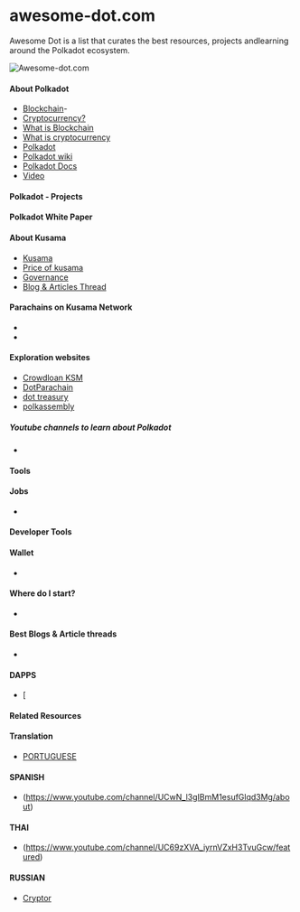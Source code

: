 # awesome-dot.com 
Awesome Dot is a list that curates the best resources, projects andlearning around the Polkadot ecosystem.

![Awesome-dot.com](https://polkadot.network/content/images/2020/06/Polkadot_OG.png)

#### About Polkadot 

- [Blockchain](https://github.com/yjjnls/awesome-blockchain/)-
- [Cryptocurrency? ](https://www.youtube.com/watch?v=j23HnORQXvs)
- [What is Blockchain](https://www.youtube.com/watch?v=SSo_EIwHSd4)
- [What is cryptocurrency](https://www.investopedia.com/terms/c/cryptocurrency.asp)
- [Polkadot](https://www.youtube.com/watch?v=_-k0xkooSlA/)
- [Polkadot wiki](https://wiki.polkadot.network/)
- [Polkadot Docs](https://wiki.polkadot.network/docs/getting-started)
- [Video](https://www.youtube.com/channel/UCB7PbjuZLEba_znc7mEGNgw)

#### Polkadot - Projects



#### Polkadot White Paper






#### About Kusama

- [Kusama](https://ethereum.gitbooks.io/frontier-guide/content/)
- [Price of kusama](http://www.meetup.com/topics/ethereum/)
- [Governance](https://forum.ethereum.org/discussion/1495/chat-with-the-ethereum-community-on-skype-irc-and-gitter)
- [Blog & Articles Thread](https://ethstats.net/)

#### Parachains on Kusama Network

-
-






#### Exploration websites

- [Crowdloan KSM](https://blockmodo.com/quotes/ETH)
- [DotParachain](https://coinmarketcap.com/currencies/ethereum/)
- [dot treasury](https://github.com/Blockmodo/coin_registry/blob/master/coins/ETH.registry.json)
- [polkassembly]()





##### Youtube channels to learn about Polkadot


- 


#### Tools


#### Jobs 


- 

#### Developer Tools

#### Wallet
- 
#### Where do I start?
- 

#### Best Blogs & Article threads
- 


#### DAPPS
- [


#### Related Resources


#### Translation

- [PORTUGUESE](https://www.youtube.com/channel/UCDoiX3VhkSZGauEoxHW5Mug)



#### SPANISH
- (https://www.youtube.com/channel/UCwN_l3gIBmM1esufGlqd3Mg/about)



#### THAI 
  - (https://www.youtube.com/channel/UC69zXVA_iyrnVZxH3TvuGcw/featured)
  

#### RUSSIAN

  - [Cryptor](https://www.youtube.com/c/Cryptor/about)
  
